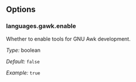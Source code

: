 [comment]: # (Do not edit this file as it is autogenerated. Go to docs/individual-docs if you want to make edits.)


[comment]: # (Please add your documentation on top of this line)

## Options

### languages\.gawk\.enable

Whether to enable tools for GNU Awk development\.



*Type:*
boolean



*Default:*
` false `



*Example:*
` true `
